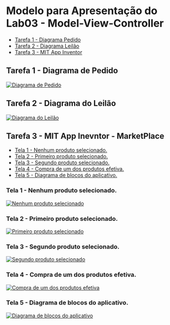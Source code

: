 # Modelo para Apresentação do Lab03 - Model-View-Controller
* [Tarefa 1 - Diagrama Pedido](https://github.com/arupuertas/inf331-componentizacao-e-reuso-de-software/tree/master/lab03#tarefa-1---diagrama-de-pedido)
* [Tarefa 2 - Diagrama Leilão](https://github.com/arupuertas/inf331-componentizacao-e-reuso-de-software/tree/master/lab03#tarefa-2---diagrama-do-leil%C3%A3o)
* [Tarefa 3 - MIT App Inventor](https://github.com/arupuertas/inf331-componentizacao-e-reuso-de-software/tree/master/lab03#tarefa-3---mit-app-inevntor---marketplace) 

## Tarefa 1 - Diagrama de Pedido

[![Diagrama de Pedido](https://github.com/arupuertas/inf331-componentizacao-e-reuso-de-software/blob/master/lab03/images/Diagrama%20de%20pedido.png)](https://github.com/arupuertas/inf331-componentizacao-e-reuso-de-software/blob/master/lab03/images/Diagrama%20de%20pedido.png)

## Tarefa 2 - Diagrama do Leilão

[![Diagrama do Leilão](https://github.com/arupuertas/inf331-componentizacao-e-reuso-de-software/blob/master/lab03/images/Diagrama%20de%20leil%C3%A3o.png)](https://github.com/arupuertas/inf331-componentizacao-e-reuso-de-software/blob/master/lab03/images/Diagrama%20de%20leil%C3%A3o.png)

## Tarefa 3 - MIT App Inevntor - MarketPlace

* [Tela 1 - Nenhum produto selecionado.](https://github.com/arupuertas/inf331-componentizacao-e-reuso-de-software/tree/master/lab03#tela-1---nenhum-produto-selecionado)
* [Tela 2 - Primeiro produto selecionado.](https://github.com/arupuertas/inf331-componentizacao-e-reuso-de-software/tree/master/lab03#tela-2---primeiro-produto-selecionado)
* [Tela 3 - Segundo produto selecionado.](https://github.com/arupuertas/inf331-componentizacao-e-reuso-de-software/tree/master/lab03#tela-3---segundo-produto-selecionado)
* [Tela 4 - Compra de um dos produtos efetiva.](https://github.com/arupuertas/inf331-componentizacao-e-reuso-de-software/tree/master/lab03#tela-4---compra-de-um-dos-produtos-efetiva)
* [Tela 5 - Diagrama de blocos do aplicativo.](https://github.com/arupuertas/inf331-componentizacao-e-reuso-de-software/tree/master/lab03#tela-5---diagrama-de-blocos-do-aplicativo)

### Tela 1 - Nenhum produto selecionado.

[![Nenhum produto selecionado](https://github.com/arupuertas/inf331-componentizacao-e-reuso-de-software/blob/master/lab03/images/Pagina%20principal.jpg)](https://github.com/arupuertas/inf331-componentizacao-e-reuso-de-software/blob/master/lab03/images/Pagina%20principal.jpg)

### Tela 2 - Primeiro produto selecionado.

[![Primeiro produto selecionado](https://github.com/arupuertas/inf331-componentizacao-e-reuso-de-software/blob/master/lab03/images/Sele%C3%A7%C3%A3o%20de%20um%20produto.jpg)](https://github.com/arupuertas/inf331-componentizacao-e-reuso-de-software/blob/master/lab03/images/Sele%C3%A7%C3%A3o%20de%20um%20produto.jpg)

### Tela 3 - Segundo produto selecionado.

[![Segundo produto selecionado](https://github.com/arupuertas/inf331-componentizacao-e-reuso-de-software/blob/master/lab03/images/Sele%C3%A7%C3%A3o%20de%20dois%20produtos.jpg)](https://github.com/arupuertas/inf331-componentizacao-e-reuso-de-software/blob/master/lab03/images/Sele%C3%A7%C3%A3o%20de%20dois%20produtos.jpg)

### Tela 4 - Compra de um dos produtos efetiva.

[![Compra de um dos produtos efetiva](https://github.com/arupuertas/inf331-componentizacao-e-reuso-de-software/blob/master/lab03/images/Informacao%20de%20compra.jpg)](https://github.com/arupuertas/inf331-componentizacao-e-reuso-de-software/blob/master/lab03/images/Informacao%20de%20compra.jpg)

### Tela 5 - Diagrama de blocos do aplicativo.

[![Diagrama de blocos do aplicativo](https://github.com/arupuertas/inf331-componentizacao-e-reuso-de-software/blob/master/lab03/images/Bloco%20MIT%20App.PNG)](https://github.com/arupuertas/inf331-componentizacao-e-reuso-de-software/blob/master/lab03/images/Bloco%20MIT%20App.PNG)
